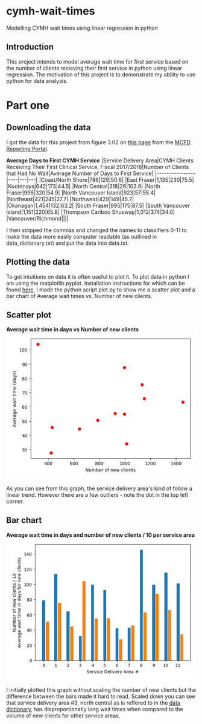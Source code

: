 # cymh-wait-times
Modelling CYMH wait times using linear regression in python

## Introduction
This project intends to model average wait time for first service based on the number of clients recieving their first service in python using linear regression.
The motivation of this project is to demonstrate my ability to use python for data analysis.

# Part one
## Downloading the data
I got the data for this project from figure 3.02 on [this page](https://mcfd.gov.bc.ca/reporting/services/child-and-youth-mental-health/performance-indicators) from the [MCFD Reporting Portal](https://mcfd.gov.bc.ca/reporting/services).

**Average Days to First CYMH Service**
|Service Delivery Area|CYMH Clients Receiving Their First Clinical Service, Fiscal 2017/2018|Number of Clients that Had No Wait|Average Number of Days to First Service|
|----------------|----|---|---|
|Coast/North Shore|786|129|50.6|
|East Fraser|1,135|230|75.5|
|Kootenays|642|173|44.5|
|North Central|318|26|103.9|
|North Fraser|996|320|54.9|
|North Vancouver Island|923|57|55.4|
|Northeast|421|245|27.7|
|Northwest|429|149|45.7|
|Okanagan|1,454|132|63.2|
|South Fraser|995|175|87.5|
|South Vancouver Island|1,151|220|65.8|
|Thompson Cariboo Shuswap|1,012|374|34.0|
|Vancouver/Richmond||||	

I then stripped the commas and changed the names to classifiers 0-11 to make the data more easily computer readable (as outlined in data_dictionary.txt) and put the data into data.txt.

## Plotting the data
To get intuitions on data it is often useful to plot it. To plot data in python I am using the matplotlib pyplot. Installation instructions for which can be found [here](https://matplotlib.org/users/installing.html).
I made the python script plot.py to show me a scatter plot and a bar chart of Average wait times vs. Number of new clients.

## Scatter plot
**Average wait time in days vs Number of new clients**
![Average wait time in days vs Number of new clients](https://github.com/joelrussellcohen/cymh-wait-times/blob/main/saved_images/scatter_plot.png?raw=true)

As you can see from this graph, the service delivery area's kind of follow a linear trend. However there are a few outliers - note the dot in the top left corner.

## Bar chart
**Average wait time in days and number of new clients / 10 per service area**
![Average wait time in days and number of new clients / 10 per service area](https://github.com/joelrussellcohen/cymh-wait-times/blob/main/saved_images/combined_bar.png?raw=true)

I initially plotted this graph without scaling the number of new clients but the difference between the bars made it hard to read. Scaled down you can see that service delivery area #3, north central as is reffered to in the [data dictionary](https://github.com/joelrussellcohen/cymh-wait-times/blob/main/data/data_dictionary.txt), has disproportionatly long wait times when compared to the volume of new clients for other service areas.

